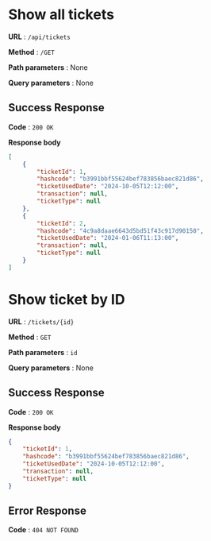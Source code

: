 # Show all tickets

**URL** : `/api/tickets`

**Method** : `/GET`

**Path parameters** : None

**Query parameters** : None

## Success Response 

**Code** : `200 OK`

**Response body**

```json
[
    {
        "ticketId": 1,
        "hashcode": "b3991bbf55624bef783856baec821d86",
        "ticketUsedDate": "2024-10-05T12:12:00",
        "transaction": null,
        "ticketType": null
    },
    {
        "ticketId": 2,
        "hashcode": "4c9a8daae6643d5bd51f43c917d90150",
        "ticketUsedDate": "2024-01-06T11:13:00",
        "transaction": null,
        "ticketType": null
    }
]
```

# Show ticket by ID

**URL** : `/tickets/{id}`

**Method** : `GET`

**Path parameters** : `id`

**Query parameters** : None

## Success Response

**Code** : `200 OK`

**Response body**

```json
{
    "ticketId": 1,
    "hashcode": "b3991bbf55624bef783856baec821d86",
    "ticketUsedDate": "2024-10-05T12:12:00",
    "transaction": null,
    "ticketType": null
}
```

## Error Response 

**Code** : `404 NOT FOUND`